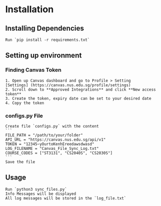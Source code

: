 # Installation

## Installing Dependencies
    Run `pip install -r requirements.txt`

## Setting up environment

### Finding Canvas Token
    1. Open up Canvas dashboard and go to Profile > Setting
    [Settings] (https://canvas.nus.edu.sg/profile/settings)
    2. Scroll down to **Approved Integrations** and click **New access token**
    3. Create the token, expiry date can be set to your desired date
    4. Copy the token

### configs.py File
    Create file `configs.py` with the content
    ```
    FILE_PATH = "/path/to/your/folder"
    API_URL = "https://canvas.nus.edu.sg/api/v1"
    TOKEN = "12345~yOurtoKenhEreedawsdwasd"
    LOG_FILENAME = "Canvas_File_Sync_Log.txt"
    COURSE_CODES = ["ST3131", "CS2040S", "CS2030S"]
    ```
    Save the file

## Usage
    Run `python3 sync_files.py`
    Info Messages will be displayed
    All log messages will be stored in the `log_file.txt`
